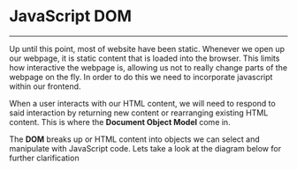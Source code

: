 # JavaScript DOM

<hr>

Up until this point, most of website have been static. Whenever we open up our webpage, it is static content that is loaded into the browser. This limits how interactive the webpage is, allowing us not to really change parts of the webpage on the fly. In order to do this we need to incorporate javascript within our frontend.

When a user interacts with our HTML content, we will need to respond to said interaction by returning new content or rearranging existing HTML content. This is where the <strong>Document Object Model</strong> come in. 

The <strong>DOM</strong> breaks up or HTML content into objects we can select and manipulate with JavaScript code. Lets take a look at the diagram below for further clarification